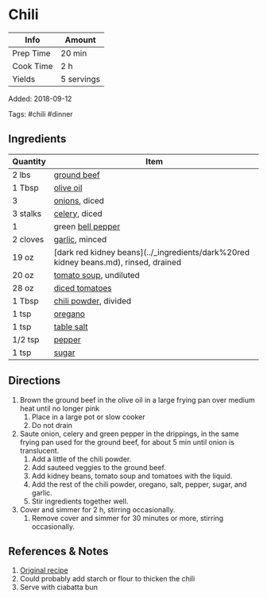 # Chili

| Info      | Amount     |
| --------- | ---------- |
| Prep Time | 20 min     |
| Cook Time | 2 h        |
| Yields    | 5 servings |

Added: 2018-09-12

Tags: #chili #dinner

## Ingredients

| Quantity | Item                                                                                 |
| -------- | ------------------------------------------------------------------------------------ |
| 2 lbs    | [ground beef](../_ingredients/ground%20beef.md)                                      |
| 1 Tbsp   | [olive oil](../_ingredients/olive%20oil.md)                                          |
| 3        | [onions](../_ingredients/onions.md), diced                                           |
| 3 stalks | [celery](../_ingredients/celery.md), diced                                           |
| 1        | green [bell pepper](../_ingredients/bell%20pepper.md)                                |
| 2 cloves | [garlic](../_ingredients/garlic.md), minced                                          |
| 19 oz    | [dark red kidney beans](../_ingredients/dark%20red kidney beans.md), rinsed, drained |
| 20 oz    | [tomato soup](../_ingredients/tomato-soup.md), undiluted                             |
| 28 oz    | [diced tomatoes](../_ingredients/diced%20tomatoes.md)                                |
| 1 Tbsp   | [chili powder](../_ingredients/chili%20powder.md), divided                           |
| 1 tsp    | [oregano](../_ingredients/oregano.md)                                                |
| 1 tsp    | [table salt](../_ingredients/table%20salt.md)                                        |
| 1/2 tsp  | [pepper](../_ingredients/pepper.md)                                                  |
| 1 tsp    | [sugar](../_ingredients/sugar.md)                                                    |

## Directions

1. Brown the ground beef in the olive oil in a large frying pan over medium heat until no longer pink
     1. Place in a large pot or slow cooker
     2. Do not drain
2. Saute onion, celery and green pepper in the drippings, in the same frying pan used for the ground beef, for about 5 min until onion is translucent.
      1. Add a little of the chili powder.
      2. Add sauteed veggies to the ground beef.
      3. Add kidney beans, tomato soup and tomatoes with the liquid.
      4. Add the rest of the chili powder, oregano, salt, pepper, sugar, and garlic.
      5. Stir ingredients together well.
3. Cover and simmer for 2 h, stirring occasionally.
     1. Remove cover and simmer for 30 minutes or more, stirring occasionally.

## References & Notes

1. [Original recipe](https://www.geniuskitchen.com/recipe/tim-hortons-chili-446951)
2. Could probably add starch or flour to thicken the chili
3. Serve with ciabatta bun
